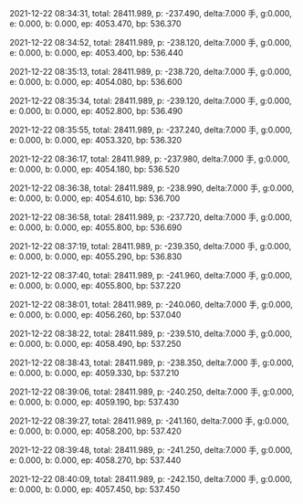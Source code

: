 2021-12-22 08:34:31, total: 28411.989, p: -237.490, delta:7.000 手, g:0.000, e: 0.000, b: 0.000, ep: 4053.470, bp: 536.370

2021-12-22 08:34:52, total: 28411.989, p: -238.120, delta:7.000 手, g:0.000, e: 0.000, b: 0.000, ep: 4053.400, bp: 536.440

2021-12-22 08:35:13, total: 28411.989, p: -238.720, delta:7.000 手, g:0.000, e: 0.000, b: 0.000, ep: 4054.080, bp: 536.600

2021-12-22 08:35:34, total: 28411.989, p: -239.120, delta:7.000 手, g:0.000, e: 0.000, b: 0.000, ep: 4052.800, bp: 536.490

2021-12-22 08:35:55, total: 28411.989, p: -237.240, delta:7.000 手, g:0.000, e: 0.000, b: 0.000, ep: 4053.320, bp: 536.320

2021-12-22 08:36:17, total: 28411.989, p: -237.980, delta:7.000 手, g:0.000, e: 0.000, b: 0.000, ep: 4054.180, bp: 536.520

2021-12-22 08:36:38, total: 28411.989, p: -238.990, delta:7.000 手, g:0.000, e: 0.000, b: 0.000, ep: 4054.610, bp: 536.700

2021-12-22 08:36:58, total: 28411.989, p: -237.720, delta:7.000 手, g:0.000, e: 0.000, b: 0.000, ep: 4055.800, bp: 536.690

2021-12-22 08:37:19, total: 28411.989, p: -239.350, delta:7.000 手, g:0.000, e: 0.000, b: 0.000, ep: 4055.290, bp: 536.830

2021-12-22 08:37:40, total: 28411.989, p: -241.960, delta:7.000 手, g:0.000, e: 0.000, b: 0.000, ep: 4055.800, bp: 537.220

2021-12-22 08:38:01, total: 28411.989, p: -240.060, delta:7.000 手, g:0.000, e: 0.000, b: 0.000, ep: 4056.260, bp: 537.040

2021-12-22 08:38:22, total: 28411.989, p: -239.510, delta:7.000 手, g:0.000, e: 0.000, b: 0.000, ep: 4058.490, bp: 537.250

2021-12-22 08:38:43, total: 28411.989, p: -238.350, delta:7.000 手, g:0.000, e: 0.000, b: 0.000, ep: 4059.330, bp: 537.210

2021-12-22 08:39:06, total: 28411.989, p: -240.250, delta:7.000 手, g:0.000, e: 0.000, b: 0.000, ep: 4059.190, bp: 537.430

2021-12-22 08:39:27, total: 28411.989, p: -241.160, delta:7.000 手, g:0.000, e: 0.000, b: 0.000, ep: 4058.200, bp: 537.420

2021-12-22 08:39:48, total: 28411.989, p: -241.250, delta:7.000 手, g:0.000, e: 0.000, b: 0.000, ep: 4058.270, bp: 537.440

2021-12-22 08:40:09, total: 28411.989, p: -242.150, delta:7.000 手, g:0.000, e: 0.000, b: 0.000, ep: 4057.450, bp: 537.450